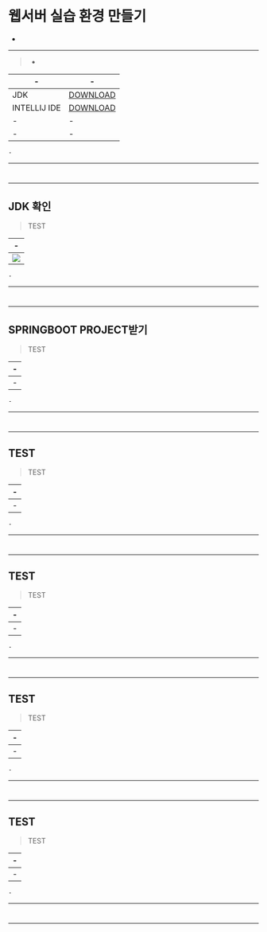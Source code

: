 # 웹서버 실습 환경 만들기

-
---
> - <br>

|-|-|
|-|-|
|JDK|[DOWNLOAD](https://jdk.java.net/archive/)|
|INTELLIJ IDE|[DOWNLOAD](https://www.jetbrains.com/ko-kr/idea/download/?section=windows)|
|-|-|
|-|-|

```
-
```

---
#
---

JDK 확인 
---
> TEST <br>

|-|
|-|
|<img src="IMG/01.png" />|

```
-
```

---
#
---

SPRINGBOOT PROJECT받기 
---
> TEST <br>

|-|
|-|
|-|

```
-
```

---
#
---

TEST
---
> TEST <br>

|-|
|-|
|-|

```
-
```

---
#
---

TEST
---
> TEST <br>

|-|
|-|
|-|

```
-
```

---
#
---

TEST
---
> TEST <br>

|-|
|-|
|-|

```
-
```

---
#
---

TEST
---
> TEST <br>

|-|
|-|
|-|

```
-
```

---
#
---
